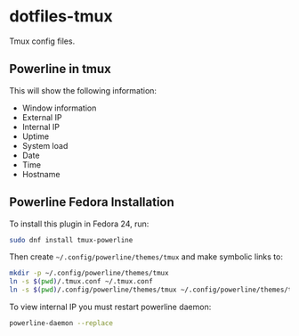 # dotfiles-tmux
Tmux config files.

## Powerline in tmux

This will show the following information:

- Window information
- External IP
- Internal IP
- Uptime
- System load
- Date
- Time
- Hostname


## Powerline Fedora Installation

To install this plugin in Fedora 24, run:

```bash
sudo dnf install tmux-powerline
```

Then create `~/.config/powerline/themes/tmux` and make symbolic links to:

```bash
mkdir -p ~/.config/powerline/themes/tmux
ln -s $(pwd)/.tmux.conf ~/.tmux.conf
ln -s $(pwd)/.config/powerline/themes/tmux ~/.config/powerline/themes/tmux/
```
To view internal IP you must restart powerline daemon:

```bash
powerline-daemon --replace
```
